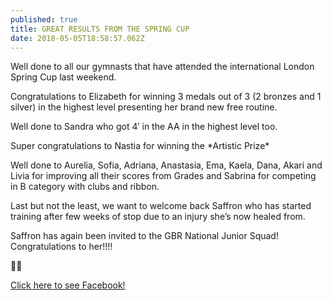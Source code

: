 ```yaml
---
published: true
title: GREAT RESULTS FROM THE SPRING CUP
date: 2018-05-05T18:58:57.062Z
---
```

Well done to all our gymnasts that have attended the international London Spring Cup last weekend.

Congratulations to Elizabeth for winning 3 medals out of 3 (2 bronzes and 1 silver) in the highest level presenting her brand new free routine.

Well done to Sandra who got 4′ in the AA in the highest level too.

Super congratulations to Nastia for winning the \*Artistic Prize\*

Well done to Aurelia, Sofia, Adriana, Anastasia, Ema, Kaela, Dana, Akari and Livia for improving all their scores from Grades and Sabrina for competing in B category with clubs and ribbon.

Last but not the least, we want to welcome back Saffron who has started training after few weeks of stop due to an injury she’s now healed from.

Saffron has again been invited to the GBR National Junior Squad! Congratulations to her!!!!

💜💜

[Click here to see Facebook!](https://www.facebook.com/Barny.Th/photos/a.1698284836935973/1698289260268864/?type=3&theater)
